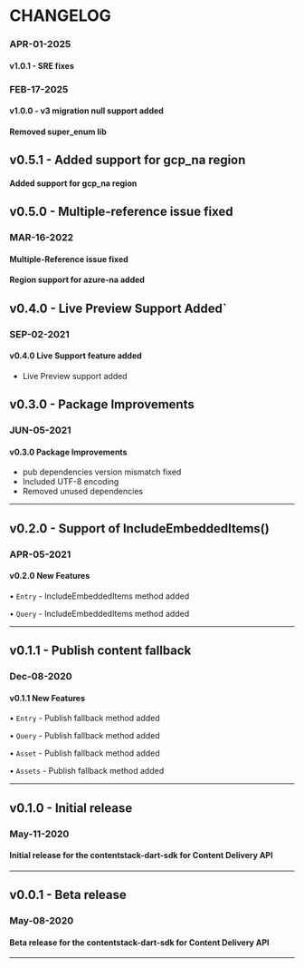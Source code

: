 # CHANGELOG

### **APR-01-2025**

#### v1.0.1 - SRE fixes

### **FEB-17-2025**

#### v1.0.0 - v3 migration null support added
#### Removed super_enum lib

## v0.5.1 - Added support for gcp_na region
#### Added support for gcp_na region

## v0.5.0 - Multiple-reference issue fixed

### **MAR-16-2022**

#### Multiple-Reference issue fixed

#### Region support for azure-na added

## v0.4.0 - Live Preview Support Added`

### **SEP-02-2021**

#### v0.4.0 Live Support feature added

- Live Preview support added

## v0.3.0 - Package Improvements

### **JUN-05-2021**

#### v0.3.0 Package Improvements

- pub dependencies version mismatch fixed
- Included UTF-8 encoding
- Removed unused dependencies

---

## v0.2.0 - Support of IncludeEmbeddedItems()

### **APR-05-2021**

#### v0.2.0 New Features

• `Entry` - IncludeEmbeddedItems method added

• `Query` - IncludeEmbeddedItems method added

---

## v0.1.1 - Publish content fallback

### **Dec-08-2020**

#### v0.1.1 New Features

• `Entry` - Publish fallback method added

• `Query` - Publish fallback method added

• `Asset` - Publish fallback method added

• `Assets` - Publish fallback method added

---

## v0.1.0 - Initial release

### **May-11-2020**

#### Initial release for the contentstack-dart-sdk for Content Delivery API

---

## v0.0.1 - Beta release

### **May-08-2020**

#### Beta release for the contentstack-dart-sdk for Content Delivery API

---
